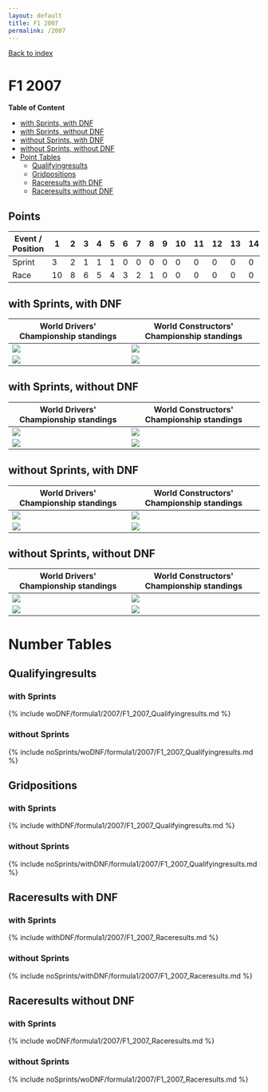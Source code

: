 ```yaml
---
layout: default
title: F1 2007
permalink: /2007
---
```


[Back to index](/F1_2025_Different_Point_Systems/)

# F1 2007

**Table of Content**

- [with Sprints, with DNF](/F1_2025_Different_Point_Systems/2007/#ww)
- [with Sprints, without DNF](/F1_2025_Different_Point_Systems/2007/#wn)
- [without Sprints, with DNF](/F1_2025_Different_Point_Systems/2007/#nw)
- [without Sprints, without DNF](/F1_2025_Different_Point_Systems/2007/#nn)
- [Point Tables](/F1_2025_Different_Point_Systems/2007/#tables)
  - [Qualifyingresults](/F1_2025_Different_Point_Systems/2007/#tq)
  - [Gridpositions](/F1_2025_Different_Point_Systems/2007/#tg)
  - [Raceresults with DNF](/F1_2025_Different_Point_Systems/2007/#tw)
  - [Raceresults without DNF](/F1_2025_Different_Point_Systems/2007/#tn)

## Points

| Event / Position | 1 | 2 | 3 | 4 | 5 | 6 | 7 | 8 | 9 | 10 | 11 | 12 | 13 | 14 | 15 | 16 | 17 | 18 | 19 | 20 |
| - | - | - | - | - | - | - | - | - | - | - | - | - | - | - | - | - | - | - | - | - |
| Sprint | 3 | 2 | 1 | 1 | 1 | 0 | 0 | 0 | 0 | 0 | 0 | 0 | 0 | 0 | 0 | 0 | 0 | 0 | 0 | 0 |
| Race | 10 | 8 | 6 | 5 | 4 | 3 | 2 | 1 | 0 | 0 | 0 | 0 | 0 | 0 | 0 | 0 | 0 | 0 | 0 | 0 |

## <a id="ww"></a> with Sprints, with DNF

| World Drivers' Championship standings | World Constructors' Championship standings |
| - | - |
| ![](/F1_2025_Different_Point_Systems/docs/assets/withDNF/formula1/2007/F1_2007_Qualifyingresults.png) | ![](/F1_2025_Different_Point_Systems/docs/assets/withDNF/formula1/2007/constructors_F1_2007_Qualifyingresults.png) |
| ![](/F1_2025_Different_Point_Systems/docs/assets/withDNF/formula1/2007/F1_2007_Raceresults.png) | ![](/F1_2025_Different_Point_Systems/docs/assets/withDNF/formula1/2007/constructors_F1_2007_Raceresults.png) |

## <a id="wn"></a> with Sprints, without DNF

| World Drivers' Championship standings | World Constructors' Championship standings |
| - | - |
| ![](/F1_2025_Different_Point_Systems/docs/assets/woDNF/formula1/2007/F1_2007_Qualifyingresults.png) | ![](/F1_2025_Different_Point_Systems/docs/assets/woDNF/formula1/2007/constructors_F1_2007_Qualifyingresults.png) |
| ![](/F1_2025_Different_Point_Systems/docs/assets/woDNF/formula1/2007/F1_2007_Raceresults.png) | ![](/F1_2025_Different_Point_Systems/docs/assets/woDNF/formula1/2007/constructors_F1_2007_Raceresults.png) |

## <a id="nw"></a> without Sprints, with DNF

| World Drivers' Championship standings | World Constructors' Championship standings |
| - | - |
| ![](/F1_2025_Different_Point_Systems/docs/assets/noSprints/withDNF/formula1/2007/F1_2007_Qualifyingresults.png) | ![](/F1_2025_Different_Point_Systems/docs/assets/noSprints/withDNF/formula1/2007/constructors_F1_2007_Qualifyingresults.png) |
| ![](/F1_2025_Different_Point_Systems/docs/assets/noSprints/withDNF/formula1/2007/F1_2007_Raceresults.png) | ![](/F1_2025_Different_Point_Systems/docs/assets/noSprints/withDNF/formula1/2007/constructors_F1_2007_Raceresults.png) |

## <a id="nn"></a> without Sprints, without DNF

| World Drivers' Championship standings | World Constructors' Championship standings |
| - | - |
| ![](/F1_2025_Different_Point_Systems/docs/assets/noSprints/woDNF/formula1/2007/F1_2007_Qualifyingresults.png) | ![](/F1_2025_Different_Point_Systems/docs/assets/noSprints/woDNF/formula1/2007/constructors_F1_2007_Qualifyingresults.png) |
| ![](/F1_2025_Different_Point_Systems/docs/assets/noSprints/woDNF/formula1/2007/F1_2007_Raceresults.png) | ![](/F1_2025_Different_Point_Systems/docs/assets/noSprints/woDNF/formula1/2007/constructors_F1_2007_Raceresults.png) |

# <a id="tables"></a> Number Tables

## <a id="tq"></a> Qualifyingresults

### with Sprints

{% include woDNF/formula1/2007/F1_2007_Qualifyingresults.md %}

### without Sprints

{% include noSprints/woDNF/formula1/2007/F1_2007_Qualifyingresults.md %}

## <a id="tg"></a> Gridpositions

### with Sprints

{% include withDNF/formula1/2007/F1_2007_Qualifyingresults.md %}

### without Sprints

{% include noSprints/withDNF/formula1/2007/F1_2007_Qualifyingresults.md %}

## <a id="tw"></a> Raceresults with DNF

### with Sprints

{% include withDNF/formula1/2007/F1_2007_Raceresults.md %}

### without Sprints

{% include noSprints/withDNF/formula1/2007/F1_2007_Raceresults.md %}

## <a id="tn"></a> Raceresults without DNF

### with Sprints

{% include woDNF/formula1/2007/F1_2007_Raceresults.md %}

### without Sprints

{% include noSprints/woDNF/formula1/2007/F1_2007_Raceresults.md %}
